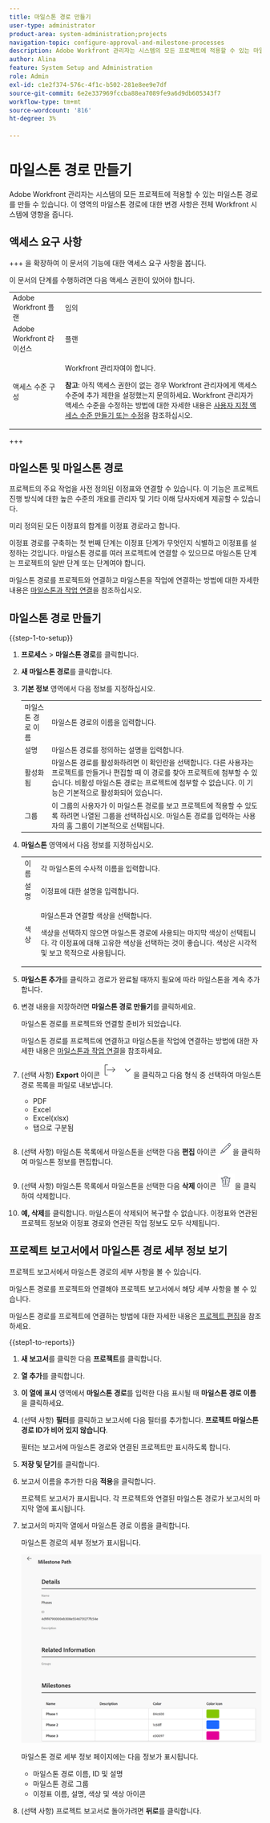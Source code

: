 ```yaml
---
title: 마일스톤 경로 만들기
user-type: administrator
product-area: system-administration;projects
navigation-topic: configure-approval-and-milestone-processes
description: Adobe Workfront 관리자는 시스템의 모든 프로젝트에 적용할 수 있는 마일스톤 경로를 만들 수 있습니다. 이 영역의 마일스톤 경로에 대한 변경 사항은 전체 Workfront 시스템에 영향을 줍니다.
author: Alina
feature: System Setup and Administration
role: Admin
exl-id: c1e2f374-576c-4f1c-b502-281e8ee9e7df
source-git-commit: 6e2e337969fccba88ea7089fe9a6d9db605343f7
workflow-type: tm+mt
source-wordcount: '816'
ht-degree: 3%

---
```


# 마일스톤 경로 만들기

<!--Audited: 07/2024-->

<!--
NOTE: DON'T DELETE, DRAFT OR HIDE THIS ARTICLE. IT IS LINKED TO THE PRODUCT, THROUGH THE CONTEXT SENSITIVE HELP LINKS.
-->

<!--<span class="preview">The highlighted information on this page refers to functionality not yet generally available. It is available only in the Preview environment for all customers. After the monthly releases to Production, the same features are also available in the Production environment for customers who enabled fast releases. </span>   

<span class="preview">For information about fast releases, see [Enable or disable fast releases for your organization](/help/quicksilver/administration-and-setup/set-up-workfront/configure-system-defaults/enable-fast-release-process.md). </span>-->

Adobe Workfront 관리자는 시스템의 모든 프로젝트에 적용할 수 있는 마일스톤 경로를 만들 수 있습니다. 이 영역의 마일스톤 경로에 대한 변경 사항은 전체 Workfront 시스템에 영향을 줍니다.

## 액세스 요구 사항

+++ 을 확장하여 이 문서의 기능에 대한 액세스 요구 사항을 봅니다.

이 문서의 단계를 수행하려면 다음 액세스 권한이 있어야 합니다.

<table style="table-layout:auto"> 
 <col> 
 <col> 
 <tbody> 
  <tr> 
   <td role="rowheader">Adobe Workfront 플랜</td> 
   <td>임의</td> 
  </tr> 
  <tr> 
   <td role="rowheader">Adobe Workfront 라이선스</td> 
   <td>플랜</td> 
  </tr> 
  <tr> 
   <td role="rowheader">액세스 수준 구성</td> 
   <td> <p>Workfront 관리자여야 합니다.</p> <p><b>참고</b>: 아직 액세스 권한이 없는 경우 Workfront 관리자에게 액세스 수준에 추가 제한을 설정했는지 문의하세요. Workfront 관리자가 액세스 수준을 수정하는 방법에 대한 자세한 내용은 <a href="../../../administration-and-setup/add-users/configure-and-grant-access/create-modify-access-levels.md" class="MCXref xref">사용자 지정 액세스 수준 만들기 또는 수정</a>을 참조하십시오.</p> </td> 
  </tr> 
 </tbody> 
</table>

+++

## 마일스톤 및 마일스톤 경로

프로젝트의 주요 작업을 사전 정의된 이정표와 연결할 수 있습니다. 이 기능은 프로젝트 진행 방식에 대한 높은 수준의 개요를 관리자 및 기타 이해 당사자에게 제공할 수 있습니다.

미리 정의된 모든 이정표의 합계를 이정표 경로라고 합니다.

이정표 경로를 구축하는 첫 번째 단계는 이정표 단계가 무엇인지 식별하고 이정표를 설정하는 것입니다. 마일스톤 경로를 여러 프로젝트에 연결할 수 있으므로 마일스톤 단계는 프로젝트의 일반 단계 또는 단계여야 합니다.

마일스톤 경로를 프로젝트와 연결하고 마일스톤을 작업에 연결하는 방법에 대한 자세한 내용은 [마일스톤과 작업 연결](../../../manage-work/tasks/manage-tasks/associate-milestones-with-tasks.md)을 참조하십시오.

## 마일스톤 경로 만들기

{{step-1-to-setup}}

1. **프로세스** > **마일스톤 경로**&#x200B;를 클릭합니다.
1. **새 마일스톤 경로**&#x200B;를 클릭합니다.
1. **기본 정보** 영역에서 다음 정보를 지정하십시오.

   <table style="table-layout:auto">
    <tr>
      <td>마일스톤 경로 이름</td>
       <td>마일스톤 경로의 이름을 입력합니다.</td>
    </tr>
    <tr>
      <td>설명</td>
      <td>마일스톤 경로를 정의하는 설명을 입력합니다.</td>
    </tr>
    <tr>
       <td>활성화됨</td>
      <td>마일스톤 경로를 활성화하려면 이 확인란을 선택합니다. 다른 사용자는 프로젝트를 만들거나 편집할 때 이 경로를 찾아 프로젝트에 첨부할 수 있습니다. 비활성 마일스톤 경로는 프로젝트에 첨부할 수 없습니다. 이 기능은 기본적으로 활성화되어 있습니다.</td>
    </tr>
    <tr>
      <td>그룹</td>
      <td>이 그룹의 사용자가 이 마일스톤 경로를 보고 프로젝트에 적용할 수 있도록 하려면 나열된 그룹을 선택하십시오. 마일스톤 경로를 입력하는 사용자의 홈 그룹이 기본적으로 선택됩니다.</td>
    </tr>
   </table>

1. **마일스톤** 영역에서 다음 정보를 지정하십시오.

   <table style="table-layout:auto"> 
    <col> 
    <col> 
    <tbody> 
     <tr> 
      <td role="rowheader">이름</td> 
      <td>각 마일스톤의 수사적 이름을 입력합니다.</td> 
     </tr> 
     <tr> 
      <td role="rowheader">설명</td> 
      <td>이정표에 대한 설명을 입력합니다.</td> 
     </tr> 
     <tr> 
      <td role="rowheader">색상</td> 
      <td> <p>마일스톤과 연결할 색상을 선택합니다. </p> <p>색상을 선택하지 않으면 마일스톤 경로에 사용되는 마지막 색상이 선택됩니다. 각 이정표에 대해 고유한 색상을 선택하는 것이 좋습니다. 색상은 시각적 및 보고 목적으로 사용됩니다.</p> </td> 
     </tr> 
    </tbody> 
   </table>

1. **마일스톤 추가**&#x200B;를 클릭하고 경로가 완료될 때까지 필요에 따라 마일스톤을 계속 추가합니다.

1. 변경 내용을 저장하려면 **마일스톤 경로 만들기**&#x200B;를 클릭하세요.

   마일스톤 경로를 프로젝트와 연결할 준비가 되었습니다.

   마일스톤 경로를 프로젝트에 연결하고 마일스톤을 작업에 연결하는 방법에 대한 자세한 내용은 [마일스톤과 작업 연결](../../../manage-work/tasks/manage-tasks/associate-milestones-with-tasks.md)을 참조하세요.


1. (선택 사항) **Export** 아이콘 ![Export 아이콘](assets/export-icon.png)을 클릭하고 다음 형식 중 선택하여 마일스톤 경로 목록을 파일로 내보냅니다.

   * PDF
   * Excel
   * Excel(xlsx)
   * 탭으로 구분됨

1. (선택 사항) 마일스톤 목록에서 마일스톤을 선택한 다음 **편집** 아이콘 ![편집 아이콘](assets/edit-icon.png)을 클릭하여 마일스톤 정보를 편집합니다.
1. (선택 사항) 마일스톤 목록에서 마일스톤을 선택한 다음 **삭제** 아이콘 ![삭제 아이콘](assets/delete-icon.png)을 클릭하여 삭제합니다.
1. **예, 삭제**&#x200B;를 클릭합니다.
마일스톤이 삭제되어 복구할 수 없습니다. 이정표와 연관된 프로젝트 정보와 이정표 경로와 연관된 작업 정보도 모두 삭제됩니다.


## 프로젝트 보고서에서 마일스톤 경로 세부 정보 보기

프로젝트 보고서에서 마일스톤 경로의 세부 사항을 볼 수 있습니다.

마일스톤 경로를 프로젝트와 연결해야 프로젝트 보고서에서 해당 세부 사항을 볼 수 있습니다.

마일스톤 경로를 프로젝트에 연결하는 방법에 대한 자세한 내용은 [프로젝트 편집](/help/quicksilver/manage-work/projects/manage-projects/edit-projects.md)을 참조하세요.

{{step1-to-reports}}

1. **새 보고서**&#x200B;를 클릭한 다음 **프로젝트**&#x200B;를 클릭합니다.
1. **열 추가**&#x200B;를 클릭합니다.
1. **이 열에 표시** 영역에서 **마일스톤 경로**&#x200B;를 입력한 다음 표시될 때 **마일스톤 경로 이름**&#x200B;을 클릭하세요.
1. (선택 사항) **필터**&#x200B;를 클릭하고 보고서에 다음 필터를 추가합니다. **프로젝트 마일스톤 경로 ID가 비어 있지 않습니다**.

   필터는 보고서에 마일스톤 경로와 연결된 프로젝트만 표시하도록 합니다.

1. **저장 및 닫기**&#x200B;를 클릭합니다.
1. 보고서 이름을 추가한 다음 **적용**&#x200B;을 클릭합니다.

   프로젝트 보고서가 표시됩니다. 각 프로젝트와 연결된 마일스톤 경로가 보고서의 마지막 열에 표시됩니다.
1. 보고서의 마지막 열에서 마일스톤 경로 이름을 클릭합니다.

   마일스톤 경로의 세부 정보가 표시됩니다.

   ![프로젝트 보고서의 마일스톤 경로 세부 정보](assets/milestone-details-from-project-report.png)

   마일스톤 경로 세부 정보 페이지에는 다음 정보가 표시됩니다.

   * 마일스톤 경로 이름, ID 및 설명
   * 마일스톤 경로 그룹
   * 이정표 이름, 설명, 색상 및 색상 아이콘

1. (선택 사항) 프로젝트 보고서로 돌아가려면 **뒤로**&#x200B;를 클릭합니다.



